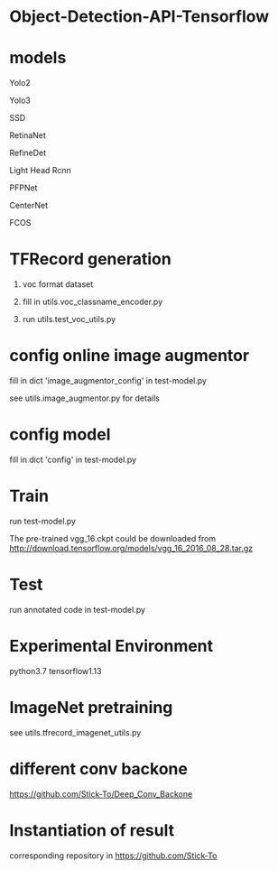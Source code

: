 # Object-Detection-API-Tensorflow

# models

Yolo2

Yolo3

SSD

RetinaNet

RefineDet

Light Head Rcnn

PFPNet

CenterNet

FCOS

# TFRecord generation

1) voc format dataset

2) fill in utils.voc_classname_encoder.py

3) run utils.test_voc_utils.py

# config online image augmentor

fill in dict 'image_augmentor_config' in test-model.py

see utils.image_augmentor.py for details

# config model

fill in dict 'config' in test-model.py


# Train
run test-model.py

The pre-trained vgg_16.ckpt could be downloaded from http://download.tensorflow.org/models/vgg_16_2016_08_28.tar.gz

# Test
run annotated code in test-model.py

# Experimental Environment
python3.7 tensorflow1.13

# ImageNet pretraining
see utils.tfrecord_imagenet_utils.py

# different conv backone
https://github.com/Stick-To/Deep_Conv_Backone

# Instantiation of result 
 corresponding repository in https://github.com/Stick-To
